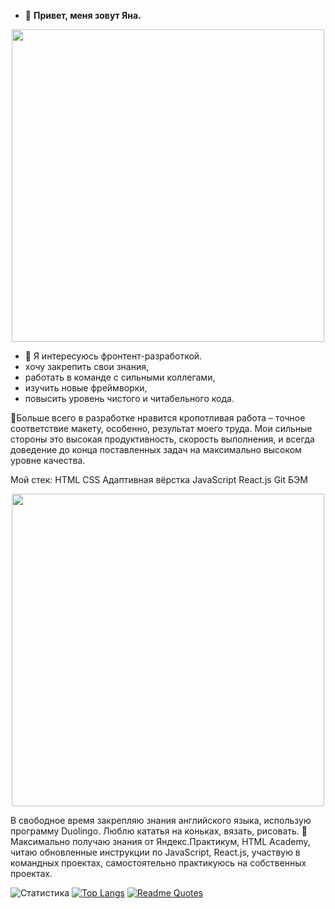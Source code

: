 - 👋 **Привет, меня зовут Яна.**
<div id="header" align="center">
  <img src="https://media.giphy.com/media/RbDKaczqWovIugyJmW/giphy.gif" width="500"/>
</div>

- 👀 Я интересуюсь фронтент-разработкой.
- хочу закрепить свои знания,
- работать в команде с сильными коллегами,
- изучить новые фреймворки,
- повысить уровень чистого и читабельного кода.

💞️Больше всего в разработке нравится кропотливая работа – точное соответствие макету, особенно, результат моего труда. 
Мои сильные стороны это высокая продуктивность, скорость выполнения, и всегда доведение до конца поставленных задач на максимально высоком уровне качества.

Мой стек:
HTML
CSS
Адаптивная вёрстка
JavaScript
React.js
Git
БЭМ

<div id="header" align="center">
  <img src="https://media.giphy.com/media/USV0ym3bVWQJJmNu3N/giphy.gif" width="500"/>
</div>

В свободное время закрепляю знания английского языка, использую программу Duolingo.
Люблю кататья на коньках, вязать, рисовать.
🌱Максимально получаю знания от Яндекс.Практикум, HTML Academy, читаю обновленные инструкции по JavaScript, React.js, участвую в командных проектах, самостоятельно практикуюсь на собственных проектах.

![Статистика](https://github-readme-stats.vercel.app/api?username=ianapylaeva&theme=merko&show_icons=true)
[![Top Langs](https://github-readme-stats.vercel.app/api/top-langs/?username=ianapylaeva&layout=compact)](https://github.com/ianapylaeva/github-readme-stats)
[![Readme Quotes](https://quotes-github-readme.vercel.app/api?type=horizontal&theme=merko)](https://github.com/ianapylaeva/github-readme-quotes)

<!---
IanaPylaeva/IanaPylaeva is a ✨ special ✨ repository because its `README.md` (this file) appears on your GitHub profile.
You can click the Preview link to take a look at your changes.
--->
